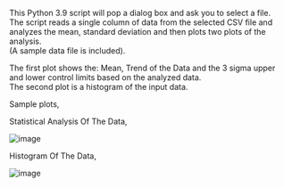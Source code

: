 This Python 3.9 script will pop a dialog box and ask you to select a file.  
The script reads a single column of data from the selected CSV file and   
analyzes the mean, standard deviation and then plots two plots of the analysis.  
(A sample data file is included).  
  
The first plot shows the: Mean, Trend of the Data and the 3 sigma upper and lower control limits based on the analyzed data.  
The second plot is a histogram of the input data.  

Sample plots,  

Statistical Analysis Of The Data,

![image]()  
  
    
    
Histogram Of The Data,  
  
![image]()  


